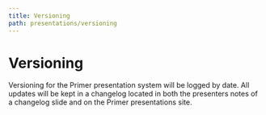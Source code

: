 ```yaml
---
title: Versioning
path: presentations/versioning
---
```


# Versioning
Versioning for the Primer presentation system will be logged by date. All updates will be kept in a changelog located in both the presenters notes of a changelog slide and on the Primer presentations site.
